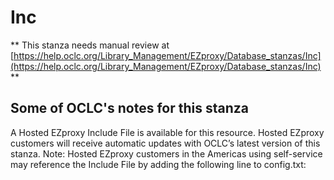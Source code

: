 # Inc
** This stanza needs manual review at [https://help.oclc.org/Library_Management/EZproxy/Database_stanzas/Inc](https://help.oclc.org/Library_Management/EZproxy/Database_stanzas/Inc) **

## Some of OCLC's notes for this stanza

A Hosted EZproxy Include File is available for this resource. Hosted EZproxy customers will receive automatic updates with OCLC&rsquo;s latest version of this stanza. Note: Hosted EZproxy customers in the Americas using self-service may reference the Include File by adding the following line to config.txt:

&nbsp;

&nbsp;
